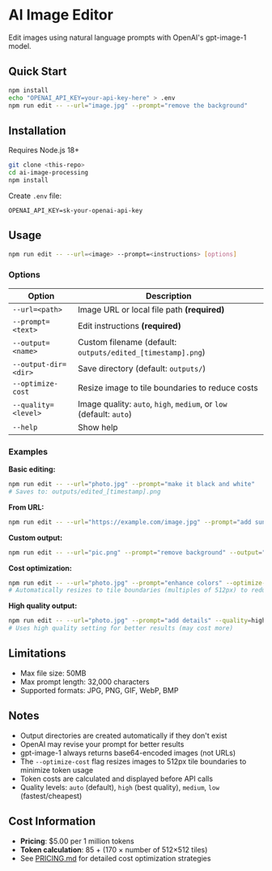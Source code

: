 # AI Image Editor

Edit images using natural language prompts with OpenAI's gpt-image-1 model.

## Quick Start

```bash
npm install
echo "OPENAI_API_KEY=your-api-key-here" > .env
npm run edit -- --url="image.jpg" --prompt="remove the background"
```

## Installation

Requires Node.js 18+

```bash
git clone <this-repo>
cd ai-image-processing
npm install
```

Create `.env` file:
```
OPENAI_API_KEY=sk-your-openai-api-key
```

## Usage

```bash
npm run edit -- --url=<image> --prompt=<instructions> [options]
```

### Options

| Option | Description |
|--------|-------------|
| `--url=<path>` | Image URL or local file path **(required)** |
| `--prompt=<text>` | Edit instructions **(required)** |
| `--output=<name>` | Custom filename (default: `outputs/edited_[timestamp].png`) |
| `--output-dir=<dir>` | Save directory (default: `outputs/`) |
| `--optimize-cost` | Resize image to tile boundaries to reduce costs |
| `--quality=<level>` | Image quality: `auto`, `high`, `medium`, or `low` (default: `auto`) |
| `--help` | Show help |

### Examples

**Basic editing:**
```bash
npm run edit -- --url="photo.jpg" --prompt="make it black and white"
# Saves to: outputs/edited_[timestamp].png
```

**From URL:**
```bash
npm run edit -- --url="https://example.com/image.jpg" --prompt="add sunset"
```

**Custom output:**
```bash
npm run edit -- --url="pic.png" --prompt="remove background" --output="transparent.png" --output-dir="./edited"
```

**Cost optimization:**
```bash
npm run edit -- --url="photo.jpg" --prompt="enhance colors" --optimize-cost
# Automatically resizes to tile boundaries (multiples of 512px) to reduce API costs
```

**High quality output:**
```bash
npm run edit -- --url="photo.jpg" --prompt="add details" --quality=high
# Uses high quality setting for better results (may cost more)
```

## Limitations

- Max file size: 50MB
- Max prompt length: 32,000 characters
- Supported formats: JPG, PNG, GIF, WebP, BMP

## Notes

- Output directories are created automatically if they don't exist
- OpenAI may revise your prompt for better results
- gpt-image-1 always returns base64-encoded images (not URLs)
- The `--optimize-cost` flag resizes images to 512px tile boundaries to minimize token usage
- Token costs are calculated and displayed before API calls
- Quality levels: `auto` (default), `high` (best quality), `medium`, `low` (fastest/cheapest)

## Cost Information

- **Pricing**: $5.00 per 1 million tokens
- **Token calculation**: 85 + (170 × number of 512×512 tiles)
- See [PRICING.md](PRICING.md) for detailed cost optimization strategies